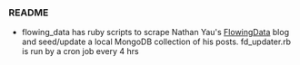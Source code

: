 ### README

- flowing_data has ruby scripts to scrape Nathan Yau's <a href="http://flowingdata.com" target="_blank">FlowingData</a> blog and seed/update a local MongoDB collection of his posts. fd_updater.rb is run by a cron job every 4 hrs
